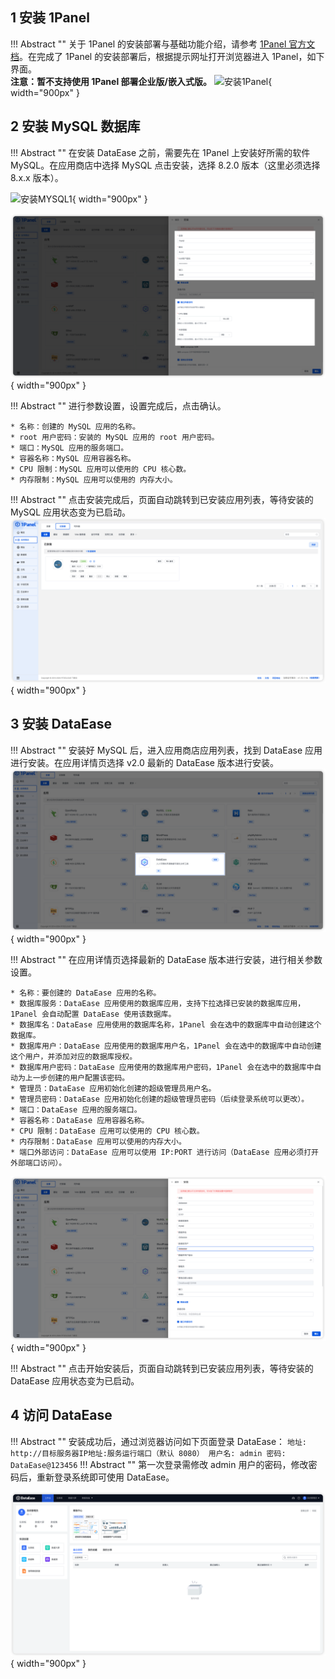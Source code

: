 ## 1 安装 1Panel

!!! Abstract ""
    关于 1Panel 的安装部署与基础功能介绍，请参考 [1Panel 官方文档](https://1panel.cn/docs/installation/online_installation/)。在完成了 1Panel 的安装部署后，根据提示网址打开浏览器进入 1Panel，如下界面。  
    **注意：暂不支持使用 1Panel 部署企业版/嵌入式版。**
![安装1Panel](../img/installation/1panel安装1.png){ width="900px" }

## 2 安装 MySQL 数据库

!!! Abstract ""
    在安装 DataEase 之前，需要先在 1Panel 上安装好所需的软件 MySQL。在应用商店中选择 MySQL 点击安装，选择 8.2.0 版本（这里必须选择 8.x.x 版本）。

![安装MYSQL1](../img/installation/1panel安装2.png){ width="900px" }

![安装MYSQL2](../img/installation/mysql参数设置.PNG){ width="900px" }

!!! Abstract ""
    进行参数设置，设置完成后，点击确认。

    * 名称：创建的 MySQL 应用的名称。
    * root 用户密码：安装的 MySQL 应用的 root 用户密码。
    * 端口：MySQL 应用的服务端口。
    * 容器名称：MySQL 应用容器名称。
    * CPU 限制：MySQL 应用可以使用的 CPU 核心数。
    * 内存限制：MySQL 应用可以使用的 内存大小。

!!! Abstract ""
    点击安装完成后，页面自动跳转到已安装应用列表，等待安装的 MySQL 应用状态变为已启动。
![MYSQL状态](../img/installation/mysql安装完成.png){ width="900px" }

## 3 安装 DataEase

!!! Abstract ""
    安装好 MySQL 后，进入应用商店应用列表，找到 DataEase 应用进行安装。在应用详情页选择 v2.0 最新的 DataEase 版本进行安装。
![安装DataEase](../img/installation/找到v2.png){ width="900px" }

!!! Abstract ""
    在应用详情页选择最新的 DataEase 版本进行安装，进行相关参数设置。

    * 名称：要创建的 DataEase 应用的名称。
    * 数据库服务：DataEase 应用使用的数据库应用，支持下拉选择已安装的数据库应用，1Panel 会自动配置 DataEase 使用该数据库。
    * 数据库名：DataEase 应用使用的数据库名称，1Panel 会在选中的数据库中自动创建这个数据库。
    * 数据库用户：DataEase 应用使用的数据库用户名，1Panel 会在选中的数据库中自动创建这个用户，并添加对应的数据库授权。
    * 数据库用户密码：DataEase 应用使用的数据库用户密码，1Panel 会在选中的数据库中自动为上一步创建的用户配置该密码。
    * 管理员：DataEase 应用初始化创建的超级管理员用户名。
    * 管理员密码：DataEase 应用初始化创建的超级管理员密码（后续登录系统可以更改）。
    * 端口：DataEase 应用的服务端口。
    * 容器名称：DataEase 应用容器名称。
    * CPU 限制：DataEase 应用可以使用的 CPU 核心数。
    * 内存限制：DataEase 应用可以使用的内存大小。
    * 端口外部访问：DataEase 应用可以使用 IP:PORT 进行访问（DataEase 应用必须打开外部端口访问）。

![DataEase参数设置](../img/installation/de参数设置.png){ width="900px" }

!!! Abstract ""
    点击开始安装后，页面自动跳转到已安装应用列表，等待安装的 DataEase 应用状态变为已启动。

## 4 访问 DataEase

!!! Abstract ""
    安装成功后，通过浏览器访问如下页面登录 DataEase：
    ```
    地址: http://目标服务器IP地址:服务运行端口（默认 8080）
    用户名: admin
    密码: DataEase@123456
    ```
!!! Abstract ""
    第一次登录需修改 admin 用户的密码，修改密码后，重新登录系统即可使用 DataEase。

![访问DataEase1](../img/installation/访问v2.png){ width="900px" }

